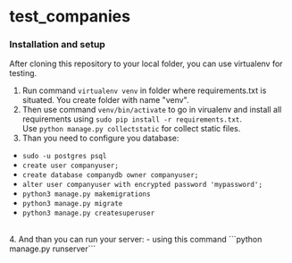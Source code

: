 # test_companies

### Installation and setup
After cloning this repository to your local folder, you can use virtualenv for testing.<br />
1. Run command ```virtualenv venv``` in folder where requirements.txt is situated. You create folder with name "venv".
2. Then use command ```venv/bin/activate``` to go in virualenv and install all requirements using ```sudo pip install -r requirements.txt```. <br />Use ```python manage.py collectstatic``` for collect static files. <br />
3. Than you need to configure you database:<br />
- ```sudo -u postgres psql```
- ```create user companyuser;```
- ```create database companydb owner companyuser;```
- ```alter user companyuser with encrypted password 'mypassword';```
- ```python3 manage.py makemigrations```
- ```python3 manage.py migrate```
- ```python3 manage.py createsuperuser```

<br />
4. And than you can run your server:
- using this command ```python manage.py runserver```

